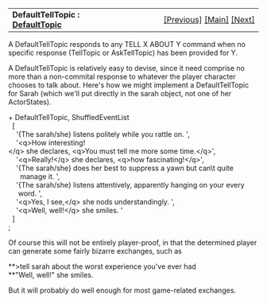 ---
---
<table width="100%" data-border="0" data-cellspacing="0"
data-cellpadding="3" data-bgcolor="#C0C0C0">
<colgroup>
<col style="width: 50%" />
<col style="width: 50%" />
</colgroup>
<tbody>
<tr>
<td style="text-align: left;"><strong>DefaultTellTopic : <a
href="defaulttopics-overview.html">DefaultTopic</a><br />
</strong></td>
<td style="text-align: right;"><a
href="defaultasktopic.html">[Previous]</a> <a
href="generalintroduction.html">[Main]</a> <a
href="defaultasktelltopic.html">[Next]</a></td>
</tr>
</tbody>
</table>

  
A DefaultTellTopic responds to any TELL X ABOUT Y command when no
specific response (TellTopic or AskTellTopic) has been provided for Y.  
  
A DefaultTellTopic is relatively easy to devise, since it need comprise
no more than a non-commital response to whatever the player character
chooses to talk about. Here's how we might implement a DefaultTellTopic
for Sarah (which we'll put directly in the sarah object, not one of her
ActorStates).  
  
+ DefaultTellTopic, ShuffledEventList    
  \[  
    '{The sarah/she} listens politely while you rattle on. ',  
    '\<q\>How interesting!\</q\> she declares, \<q\>You must tell me more some time.\</q\>',  
    '\<q\>Really!\</q\> she declares, \<q\>how fascinating!\</q\>',  
    '{The sarah/she} does her best to suppress a yawn but can\\t quite  
      manage it. ',  
    '{The sarah/she} listens attentively, apparently hanging on your every  
     word. ',  
    '\<q\>Yes, I see,\</q\> she nods understandingly. ',      
    '\<q\>Well, well!\</q\> she smiles. '  
  \]  
;   
  
Of course this will not be entirely player-proof, in that the determined
player can generate some fairly bizarre exchanges, such as  
  
**\>tell sarah about the worst experience you've ever had  
**"Well, well!" she smiles.  
  
But it will probably do well enough for most game-related exchanges.  
  
  
  
